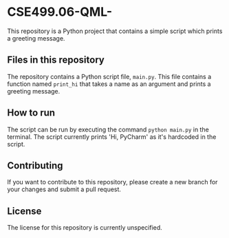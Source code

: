# CSE499.06-QML-

This repository is a Python project that contains a simple script which prints a greeting message.

## Files in this repository

The repository contains a Python script file, `main.py`. This file contains a function named `print_hi` that takes a name as an argument and prints a greeting message.

## How to run

The script can be run by executing the command `python main.py` in the terminal. The script currently prints 'Hi, PyCharm' as it's hardcoded in the script.

## Contributing

If you want to contribute to this repository, please create a new branch for your changes and submit a pull request.

## License

The license for this repository is currently unspecified.
